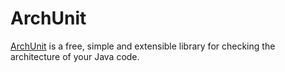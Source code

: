 # ArchUnit
[ArchUnit](https://www.archunit.org/userguide/html/000_Index.html) is a free, simple and extensible library for checking the architecture of your Java code.